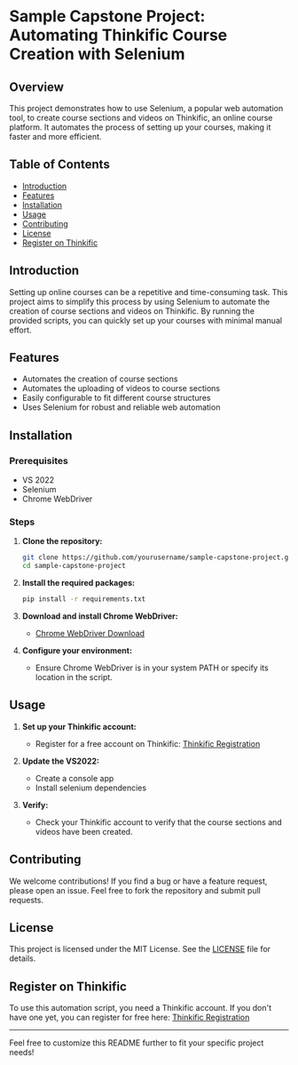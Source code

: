 # Sample Capstone Project: Automating Thinkific Course Creation with Selenium

## Overview
This project demonstrates how to use Selenium, a popular web automation tool, to create course sections and videos on Thinkific, an online course platform. It automates the process of setting up your courses, making it faster and more efficient.

## Table of Contents
- [Introduction](#introduction)
- [Features](#features)
- [Installation](#installation)
- [Usage](#usage)
- [Contributing](#contributing)
- [License](#license)
- [Register on Thinkific](#register-on-thinkific)

## Introduction
Setting up online courses can be a repetitive and time-consuming task. This project aims to simplify this process by using Selenium to automate the creation of course sections and videos on Thinkific. By running the provided scripts, you can quickly set up your courses with minimal manual effort.

## Features
- Automates the creation of course sections
- Automates the uploading of videos to course sections
- Easily configurable to fit different course structures
- Uses Selenium for robust and reliable web automation

## Installation
### Prerequisites
- VS 2022
- Selenium
- Chrome WebDriver

### Steps
1. **Clone the repository:**
   ```bash
   git clone https://github.com/yourusername/sample-capstone-project.git
   cd sample-capstone-project
   ```

2. **Install the required packages:**
   ```bash
   pip install -r requirements.txt
   ```

3. **Download and install Chrome WebDriver:**
   - [Chrome WebDriver Download](https://sites.google.com/a/chromium.org/chromedriver/downloads)

4. **Configure your environment:**
   - Ensure Chrome WebDriver is in your system PATH or specify its location in the script.

## Usage
1. **Set up your Thinkific account:**
   - Register for a free account on Thinkific: [Thinkific Registration](https://thinkific.com/)

2. **Update the VS2022:**
   - Create a console app
   - Install selenium dependencies

4. **Verify:**
   - Check your Thinkific account to verify that the course sections and videos have been created.

## Contributing
We welcome contributions! If you find a bug or have a feature request, please open an issue. Feel free to fork the repository and submit pull requests.

## License
This project is licensed under the MIT License. See the [LICENSE](LICENSE) file for details.

## Register on Thinkific
To use this automation script, you need a Thinkific account. If you don't have one yet, you can register for free here: [Thinkific Registration](https://thinkific.com/)

---

Feel free to customize this README further to fit your specific project needs!
